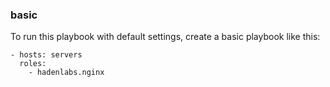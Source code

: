 ### basic

To run this playbook with default settings, create a basic playbook like this:

```{.yaml}
- hosts: servers
  roles:
    - hadenlabs.nginx
```
